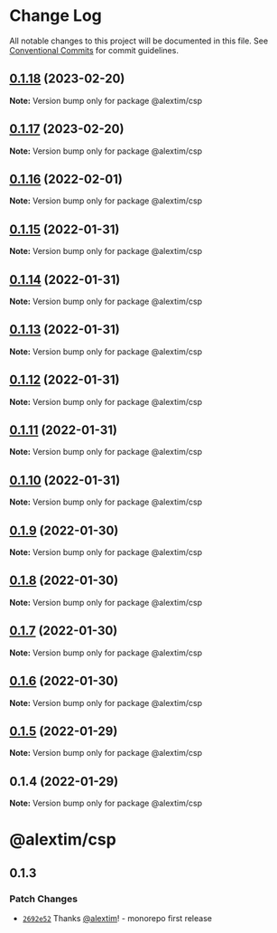 # Change Log

All notable changes to this project will be documented in this file.
See [Conventional Commits](https://conventionalcommits.org) for commit guidelines.

## [0.1.18](https://github.com/alextim/at-blog/compare/@alextim/csp@0.1.17...@alextim/csp@0.1.18) (2023-02-20)

**Note:** Version bump only for package @alextim/csp





## [0.1.17](https://github.com/alextim/at-blog/compare/@alextim/csp@0.1.16...@alextim/csp@0.1.17) (2023-02-20)

**Note:** Version bump only for package @alextim/csp





## [0.1.16](https://github.com/alextim/at-blog/compare/@alextim/csp@0.1.15...@alextim/csp@0.1.16) (2022-02-01)

**Note:** Version bump only for package @alextim/csp





## [0.1.15](https://github.com/alextim/at-blog/compare/@alextim/csp@0.1.14...@alextim/csp@0.1.15) (2022-01-31)

**Note:** Version bump only for package @alextim/csp





## [0.1.14](https://github.com/alextim/at-blog/compare/@alextim/csp@0.1.13...@alextim/csp@0.1.14) (2022-01-31)

**Note:** Version bump only for package @alextim/csp





## [0.1.13](https://github.com/alextim/at-blog/compare/@alextim/csp@0.1.12...@alextim/csp@0.1.13) (2022-01-31)

**Note:** Version bump only for package @alextim/csp





## [0.1.12](https://github.com/alextim/at-blog/compare/@alextim/csp@0.1.11...@alextim/csp@0.1.12) (2022-01-31)

**Note:** Version bump only for package @alextim/csp





## [0.1.11](https://github.com/alextim/at-blog/compare/@alextim/csp@0.1.10...@alextim/csp@0.1.11) (2022-01-31)

**Note:** Version bump only for package @alextim/csp





## [0.1.10](https://github.com/alextim/at-blog/compare/@alextim/csp@0.1.9...@alextim/csp@0.1.10) (2022-01-31)

**Note:** Version bump only for package @alextim/csp





## [0.1.9](https://github.com/alextim/at-blog/compare/@alextim/csp@0.1.8...@alextim/csp@0.1.9) (2022-01-30)

**Note:** Version bump only for package @alextim/csp





## [0.1.8](https://github.com/alextim/at-blog/compare/@alextim/csp@0.1.7...@alextim/csp@0.1.8) (2022-01-30)

**Note:** Version bump only for package @alextim/csp





## [0.1.7](https://github.com/alextim/at-blog/compare/@alextim/csp@0.1.6...@alextim/csp@0.1.7) (2022-01-30)

**Note:** Version bump only for package @alextim/csp





## [0.1.6](https://github.com/alextim/at-blog/compare/@alextim/csp@0.1.5...@alextim/csp@0.1.6) (2022-01-30)

**Note:** Version bump only for package @alextim/csp





## [0.1.5](https://github.com/alextim/at-blog/compare/@alextim/csp@0.1.4...@alextim/csp@0.1.5) (2022-01-29)

**Note:** Version bump only for package @alextim/csp

## 0.1.4 (2022-01-29)

**Note:** Version bump only for package @alextim/csp

# @alextim/csp

## 0.1.3

### Patch Changes

- [`2692e52`](https://github.com/alextim/at-blog/commit/2692e524fe2bf10e47e1a4fbd6f7173ca1be3b65) Thanks [@alextim](https://github.com/alextim)! - monorepo first release
